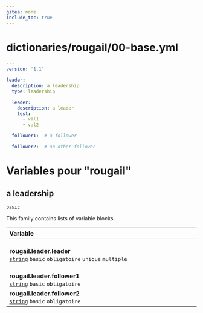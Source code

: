 ```yaml
---
gitea: none
include_toc: true
---
```

# dictionaries/rougail/00-base.yml

```yaml
---
version: '1.1'

leader:
  description: a leadership
  type: leadership

  leader:
    description: a leader
    test:
      - val1
      - val2

  follower1:  # a follower

  follower2:  # an other follower
```
# Variables pour "rougail"

## a leadership

`basic`


This family contains lists of variable blocks.

| Variable&nbsp;&nbsp;&nbsp;&nbsp;&nbsp;&nbsp;&nbsp;&nbsp;&nbsp;&nbsp;&nbsp;&nbsp;&nbsp;&nbsp;&nbsp;&nbsp;&nbsp;&nbsp;&nbsp;&nbsp;&nbsp;&nbsp;&nbsp;&nbsp;&nbsp;&nbsp;&nbsp;&nbsp;&nbsp;&nbsp;&nbsp;&nbsp;&nbsp;&nbsp;&nbsp;&nbsp;&nbsp;&nbsp;&nbsp;&nbsp;&nbsp;&nbsp;&nbsp;&nbsp;&nbsp;&nbsp;&nbsp;&nbsp;&nbsp;&nbsp;&nbsp;&nbsp;&nbsp;&nbsp;&nbsp;&nbsp;&nbsp;&nbsp;&nbsp;&nbsp;&nbsp;&nbsp;&nbsp;&nbsp;&nbsp;&nbsp;&nbsp;&nbsp;&nbsp;&nbsp;&nbsp;&nbsp;&nbsp;&nbsp;&nbsp;&nbsp;&nbsp;&nbsp;&nbsp;&nbsp;&nbsp;&nbsp;&nbsp;&nbsp;&nbsp;&nbsp;&nbsp;&nbsp;&nbsp;&nbsp;&nbsp;&nbsp;&nbsp;&nbsp;&nbsp;&nbsp;&nbsp;   | Description&nbsp;&nbsp;&nbsp;&nbsp;&nbsp;&nbsp;&nbsp;&nbsp;&nbsp;&nbsp;&nbsp;&nbsp;&nbsp;&nbsp;&nbsp;&nbsp;&nbsp;&nbsp;&nbsp;&nbsp;&nbsp;&nbsp;&nbsp;&nbsp;&nbsp;&nbsp;&nbsp;&nbsp;&nbsp;&nbsp;&nbsp;&nbsp;&nbsp;&nbsp;&nbsp;&nbsp;&nbsp;&nbsp;&nbsp;&nbsp;&nbsp;&nbsp;&nbsp;&nbsp;&nbsp;&nbsp;&nbsp;&nbsp;&nbsp;&nbsp;&nbsp;&nbsp;&nbsp;&nbsp;&nbsp;&nbsp;&nbsp;&nbsp;&nbsp;&nbsp;&nbsp;&nbsp;&nbsp;&nbsp;&nbsp;&nbsp;&nbsp;&nbsp;&nbsp;&nbsp;&nbsp;&nbsp;&nbsp;&nbsp;&nbsp;&nbsp;&nbsp;&nbsp;&nbsp;&nbsp;&nbsp;&nbsp;&nbsp;&nbsp;&nbsp;&nbsp;&nbsp;&nbsp;&nbsp;&nbsp;&nbsp;&nbsp;&nbsp;&nbsp;   |
|------------------------------------------------------------------------------------------------------------------------------------------------------------------------------------------------------------------------------------------------------------------------------------------------------------------------------------------------------------------------------------------------------------------------------------------------------------------------------------------------------------------------------------------------------------------------------------------------------------------|---------------------------------------------------------------------------------------------------------------------------------------------------------------------------------------------------------------------------------------------------------------------------------------------------------------------------------------------------------------------------------------------------------------------------------------------------------------------------------------------------------------------------------------------------------------------------------------------------|
| **rougail.leader.leader**<br/>[`string`](https://rougail.readthedocs.io/en/latest/variable.html#variables-types) `basic` `obligatoire` `unique` `multiple`                                                                                                                                                                                                                                                                                                                                                                                                                                                       | A leader.<br/>**Exemples**: <br/>- val1<br/>- val2                                                                                                                                                                                                                                                                                                                                                                                                                                                                                                                                                |
| **rougail.leader.follower1**<br/>[`string`](https://rougail.readthedocs.io/en/latest/variable.html#variables-types) `basic` `obligatoire`                                                                                                                                                                                                                                                                                                                                                                                                                                                                        | A follower.                                                                                                                                                                                                                                                                                                                                                                                                                                                                                                                                                                                       |
| **rougail.leader.follower2**<br/>[`string`](https://rougail.readthedocs.io/en/latest/variable.html#variables-types) `basic` `obligatoire`                                                                                                                                                                                                                                                                                                                                                                                                                                                                        | An other follower.                                                                                                                                                                                                                                                                                                                                                                                                                                                                                                                                                                                |



